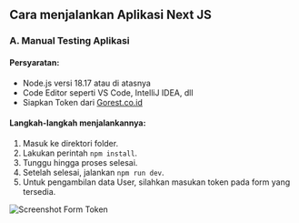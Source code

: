 ## Cara menjalankan Aplikasi Next JS

### A. Manual Testing Aplikasi

#### Persyaratan:
- Node.js versi 18.17 atau di atasnya
- Code Editor seperti VS Code, IntelliJ IDEA, dll
- Siapkan Token dari [Gorest.co.id](https://gorest.co.in/)

#### Langkah-langkah menjalankannya:

1. Masuk ke direktori folder.
2. Lakukan perintah `npm install`.
3. Tunggu hingga proses selesai.
4. Setelah selesai, jalankan `npm run dev`.
5. Untuk pengambilan data User, silahkan masukan token pada form yang tersedia.

<img src="https://i.ibb.co/hWgKhP4/form-token.png" alt="Screenshot Form Token" style="max-width:100%">
